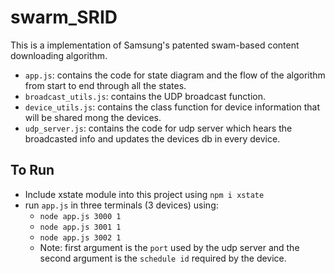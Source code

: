 # swarm_SRID

This is a implementation of Samsung's patented swam-based content downloading algorithm.

* `app.js`: contains the code for state diagram and the flow of the algorithm from start to end through all the states.
* `broadcast_utils.js`: contains the UDP broadcast function.
* `device_utils.js`: contains the class function for device information that will be shared mong the devices.
* `udp_server.js`: contains the code for udp server which hears the broadcasted info and updates the devices db in every device. 

## To Run

* Include xstate module into this project using 
  `npm i xstate`
 * run `app.js`  in three terminals (3 devices) using: 
	 * `node app.js 3000 1`
	 * `node app.js 3001 1`
	 * `node app.js 3002 1`
	 * Note: first argument is the `port` used by the udp server and the second argument is the `schedule id` required by the device. 
